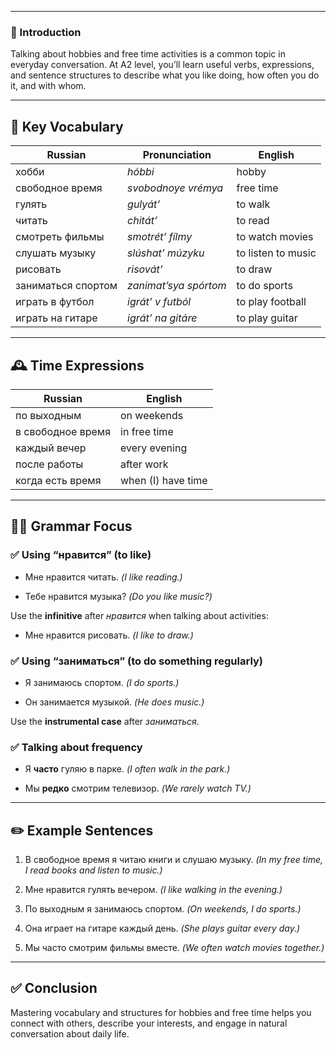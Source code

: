 
---
### 📌 Introduction

Talking about hobbies and free time activities is a common topic in everyday conversation. At A2 level, you’ll learn useful verbs, expressions, and sentence structures to describe what you like doing, how often you do it, and with whom.

---

## 🧩 Key Vocabulary

|Russian|Pronunciation|English|
|---|---|---|
|хобби|_hóbbi_|hobby|
|свободное время|_svobodnoye vrémya_|free time|
|гулять|_gulyát’_|to walk|
|читать|_chitát’_|to read|
|смотреть фильмы|_smotrét’ fílmy_|to watch movies|
|слушать музыку|_slúshat’ múzyku_|to listen to music|
|рисовать|_risovát’_|to draw|
|заниматься спортом|_zanimat’sya spórtom_|to do sports|
|играть в футбол|_igrát’ v futból_|to play football|
|играть на гитаре|_igrát’ na gitáre_|to play guitar|

---

## 🕰️ Time Expressions

|Russian|English|
|---|---|
|по выходным|on weekends|
|в свободное время|in free time|
|каждый вечер|every evening|
|после работы|after work|
|когда есть время|when (I) have time|

---

## 🧑‍🏫 Grammar Focus

### ✅ Using “нравится” (to like)

- Мне нравится читать. _(I like reading.)_
    
- Тебе нравится музыка? _(Do you like music?)_
    

Use the **infinitive** after _нравится_ when talking about activities:

- Мне нравится рисовать. _(I like to draw.)_
    

### ✅ Using “заниматься” (to do something regularly)

- Я занимаюсь спортом. _(I do sports.)_
    
- Он занимается музыкой. _(He does music.)_
    

Use the **instrumental case** after _заниматься_.

### ✅ Talking about frequency

- Я **часто** гуляю в парке. _(I often walk in the park.)_
    
- Мы **редко** смотрим телевизор. _(We rarely watch TV.)_
    

---

## ✏️ Example Sentences

1. В свободное время я читаю книги и слушаю музыку. _(In my free time, I read books and listen to music.)_
    
2. Мне нравится гулять вечером. _(I like walking in the evening.)_
    
3. По выходным я занимаюсь спортом. _(On weekends, I do sports.)_
    
4. Она играет на гитаре каждый день. _(She plays guitar every day.)_
    
5. Мы часто смотрим фильмы вместе. _(We often watch movies together.)_
    

---

## ✅ Conclusion

Mastering vocabulary and structures for hobbies and free time helps you connect with others, describe your interests, and engage in natural conversation about daily life.